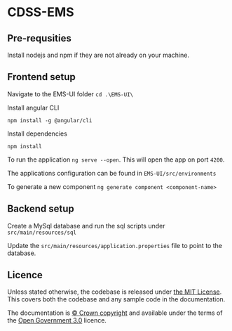 # CDSS-EMS

## Pre-requsities

Install nodejs and npm if they are not already on your machine.

## Frontend setup

Navigate to the EMS-UI folder 
`cd .\EMS-UI\`

Install angular CLI

`npm install -g @angular/cli`

Install dependencies

`npm install`

To run the application `ng serve --open`. This will open the app on port `4200`.

The applications configuration can be found in `EMS-UI/src/environments`

To generate a new component `ng generate component <component-name>`

## Backend setup

Create a MySql database and run the sql scripts under `src/main/resources/sql`

Update the `src/main/resources/application.properties` file to point to the database.

## Licence

Unless stated otherwise, the codebase is released under [the MIT License][mit].
This covers both the codebase and any sample code in the documentation.

The documentation is [© Crown copyright][copyright] and available under the terms
of the [Open Government 3.0][ogl] licence.

[rvm]: https://www.ruby-lang.org/en/documentation/installation/#managers
[bundler]: http://bundler.io/
[mit]: LICENCE
[copyright]: http://www.nationalarchives.gov.uk/information-management/re-using-public-sector-information/uk-government-licensing-framework/crown-copyright/
[ogl]: http://www.nationalarchives.gov.uk/doc/open-government-licence/version/3/
